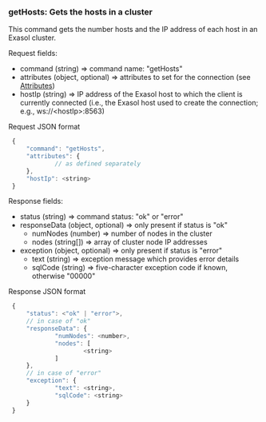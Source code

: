 ### getHosts: Gets the hosts in a cluster

This command gets the number hosts and the IP address of each host in
an Exasol cluster.

Request fields:
  * command (string) => command name: "getHosts"
  * attributes (object, optional) => attributes to set for the connection (see [Attributes](../WebsocketAPIV1.md#attributes-session-and-database-properties))
  * hostIp (string) => IP address of the Exasol host to which the client is currently connected (i.e., the Exasol host used to create the connection; e.g., ws://\<hostIp\>:8563)

Request JSON format
```javascript
 {
     "command": "getHosts",
     "attributes": {
             // as defined separately
     },
     "hostIp": <string>
 }
```

Response fields:
  * status (string) => command status: "ok" or "error"
  * responseData (object, optional) => only present if status is "ok"
    * numNodes (number) => number of nodes in the cluster
    * nodes (string[]) => array of cluster node IP addresses
  * exception (object, optional) =>  only present if status is "error"
    * text (string) => exception message which provides error
         details
    * sqlCode (string) => five-character exception code if known,
         otherwise "00000"

Response JSON format
```javascript
 {
     "status": <"ok" | "error">,
     // in case of "ok"
     "responseData": {
             "numNodes": <number>,
             "nodes": [
                     <string>
             ]
     },
     // in case of "error"
     "exception": {
             "text": <string>,
             "sqlCode": <string>
     }
 }
```

